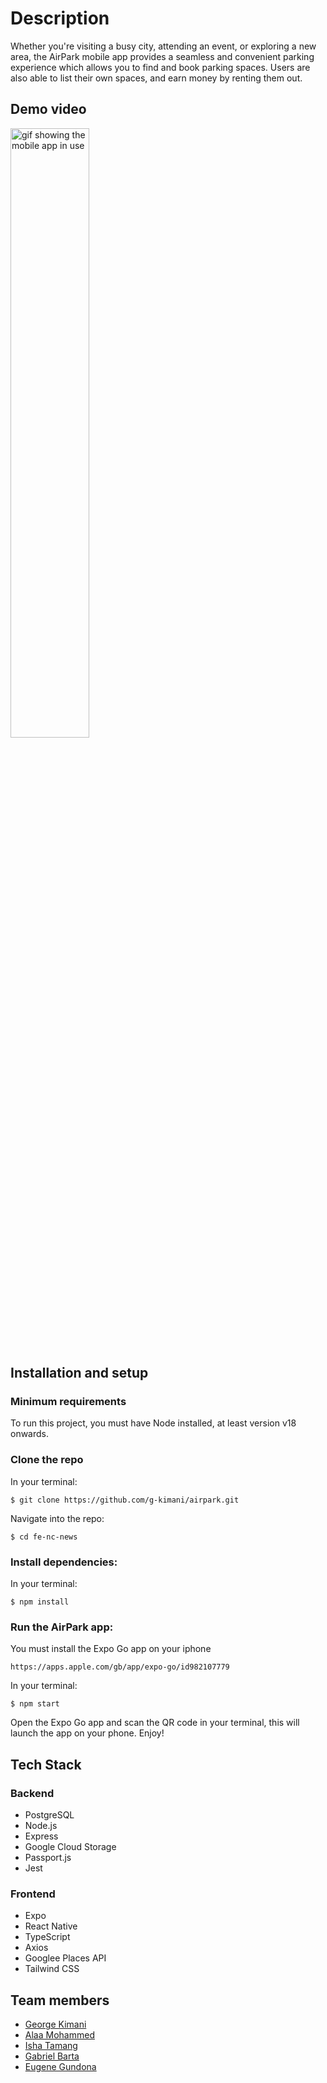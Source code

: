 # Description

Whether you're visiting a busy city, attending an event, or exploring a new area, the AirPark mobile app provides a seamless and convenient parking experience which allows you to find and book parking spaces. Users are also able to list their own spaces, and earn money by renting them out.

## Demo video

<img src="./assets/Demo.gif" width="50%" alt="gif showing the mobile app in use">

## Installation and setup

### Minimum requirements

To run this project, you must have Node installed, at least version v18 onwards.

### Clone the repo

In your terminal:

```
$ git clone https://github.com/g-kimani/airpark.git
```

Navigate into the repo:

```
$ cd fe-nc-news
```

### Install dependencies:

In your terminal:

```
$ npm install
```

### Run the AirPark app:

You must install the Expo Go app on your iphone

```
https://apps.apple.com/gb/app/expo-go/id982107779
```

In your terminal:

```
$ npm start
```

Open the Expo Go app and scan the QR code in your terminal, this will launch the app on your phone. Enjoy!

## Tech Stack

### Backend

- PostgreSQL
- Node.js
- Express
- Google Cloud Storage
- Passport.js
- Jest

### Frontend

- Expo
- React Native
- TypeScript
- Axios
- Googlee Places API
- Tailwind CSS

## Team members

- [George Kimani](https://github.com/g-kimani)
- [Alaa Mohammed](https://github.com/Northerner988)
- [Isha Tamang](https://github.com/ishazimba)
- [Gabriel Barta](https://github.com/GabNBar)
- [Eugene Gundona](https://github.com/egun2000)
